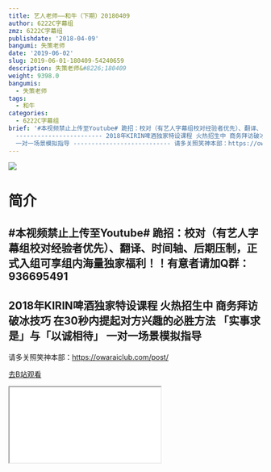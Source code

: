 ```yaml
---
title: 艺人老师——和牛（下期）20180409
author: 6222C字幕组
zmz: 6222C字幕组
publishdate: '2018-04-09'
bangumi: 失策老师
date: '2019-06-02'
slug: 2019-06-01-180409-54240659
description: 失策老师&#8226;180409
weight: 9398.0
bangumis:
  - 失策老师
tags:
  - 和牛
categories:
  - 6222C字幕组
brief: '#本视频禁止上传至Youtube# 跪招：校对（有艺人字幕组校对经验者优先）、翻译、时间轴、后期压制，正式入组可享组内海量独家福利！！有意者请加Q群：936695491
  ------------------------ 2018年KIRIN啤酒独家特设课程 火热招生中 商务拜访破冰技巧 在30秒内提起对方兴趣的必胜方法 「实事求是」与「以诚相待」
  一对一场景模拟指导 --------------------------- 请多关照笑神本部：https://owaraiclub.com/post/'
---
```

![](https://raw.githubusercontent.com/tcgriffith/owaraisite/master/static/tmpimg/cdd450816ea464fea365a44a70d5cdae0667823f.jpg.480.jpg)
# 简介  
#本视频禁止上传至Youtube#
跪招：校对（有艺人字幕组校对经验者优先）、翻译、时间轴、后期压制，正式入组可享组内海量独家福利！！有意者请加Q群：936695491
------------------------
2018年KIRIN啤酒独家特设课程
火热招生中
商务拜访破冰技巧
在30秒内提起对方兴趣的必胜方法
「实事求是」与「以诚相待」
一对一场景模拟指导
---------------------------
请多关照笑神本部：https://owaraiclub.com/post/  

[去B站观看](https://www.bilibili.com/video/av54240659/)
<div class ="resp-container"><iframe class="testiframe" src="//player.bilibili.com/player.html?aid=54240659"", scrolling="no", allowfullscreen="true" > </iframe></div> 
